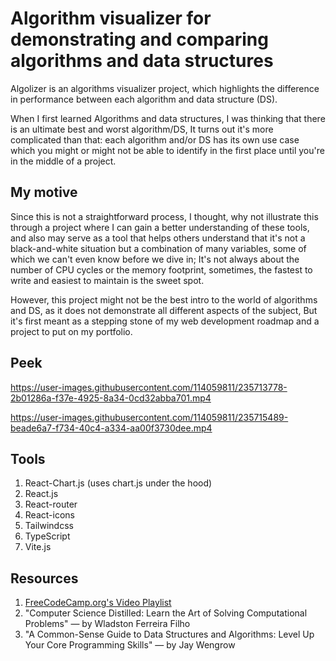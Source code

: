# Algorithm visualizer for demonstrating and comparing algorithms and data structures

Algolizer is an algorithms visualizer project, which highlights the difference in performance between each algorithm and data structure (DS).

When I first learned Algorithms and data structures, I was thinking that there is an ultimate best and worst algorithm/DS, It turns out it's more complicated than that: each algorithm and/or DS has its own use case which you might or might not be able to identify in the first place until you're in the middle of a project.

## My motive

Since this is not a straightforward process, I thought, why not illustrate this through a project where I can gain a better understanding of these tools, and also may serve as a tool that helps others understand that it's not a black-and-white situation but a combination of many variables, some of which we can't even know before we dive in; It's not always about the number of CPU cycles or the memory footprint, sometimes, the fastest to write and easiest to maintain is the sweet spot.

However, this project might not be the best intro to the world of algorithms and DS, as it does not demonstrate all different aspects of the subject, But it's first meant as a stepping stone of my web development roadmap and a project to put on my portfolio.

## Peek
https://user-images.githubusercontent.com/114059811/235713778-2b01286a-f37e-4925-8a34-0cd32abba701.mp4


https://user-images.githubusercontent.com/114059811/235715489-beade6a7-f734-40c4-a334-aa00f3730dee.mp4


## Tools

1. React-Chart.js (uses chart.js under the hood)
2. React.js
3. React-router
4. React-icons
5. Tailwindcss
6. TypeScript
7. Vite.js

## Resources
1. [FreeCodeCamp.org's Video Playlist](https://www.youtube.com/watch?v=Gj5qBheGOEo&list=PLWKjhJtqVAbkso-IbgiiP48n-O-JQA9PJ)
2. "Computer Science Distilled: Learn the Art of Solving Computational Problems" — by Wladston Ferreira Filho
3. "A Common-Sense Guide to Data Structures and Algorithms: Level Up Your Core Programming Skills" — by  Jay Wengrow
